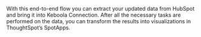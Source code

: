 With this end-to-end flow you can extract your updated data from HubSpot and bring it into Keboola Connection. After all the necessary tasks are performed on the data, you can transform the results into visualizations in ThoughtSpot’s SpotApps.